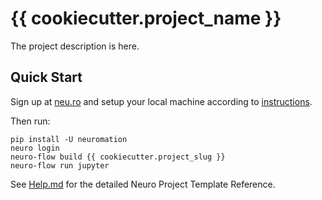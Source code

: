 # {{ cookiecutter.project_name }}

The project description is here.

## Quick Start

Sign up at [neu.ro](https://neu.ro) and setup your local machine according to [instructions](https://docs.neu.ro/).
 
Then run:

```shell
pip install -U neuromation
neuro login
neuro-flow build {{ cookiecutter.project_slug }}
neuro-flow run jupyter
```

See [Help.md](HELP.md) for the detailed Neuro Project Template Reference.
